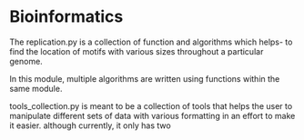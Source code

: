 # Bioinformatics
The replication.py is a collection of function and algorithms which helps-
to find the location of motifs with various sizes throughout a particular
genome.

In this module, multiple algorithms are written using functions within the same module.

tools_collection.py is meant to be a collection of tools that helps the user to manipulate
different sets of data with various formatting in an effort to make it easier. 
although currently, it only has two
